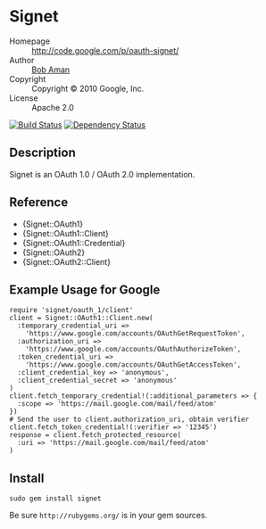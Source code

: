 # Signet

<dl>
  <dt>Homepage</dt><dd><a href="http://code.google.com/p/oauth-signet/">http://code.google.com/p/oauth-signet/</a></dd>
  <dt>Author</dt><dd><a href="mailto:bobaman@google.com">Bob Aman</a></dd>
  <dt>Copyright</dt><dd>Copyright © 2010 Google, Inc.</dd>
  <dt>License</dt><dd>Apache 2.0</dd>
</dl>

[![Build Status](https://secure.travis-ci.org/google/signet.png)](http://travis-ci.org/google/signet)
[![Dependency Status](https://gemnasium.com/google/signet.png)](https://gemnasium.com/google/signet)

## Description

Signet is an OAuth 1.0 / OAuth 2.0 implementation.

## Reference

- {Signet::OAuth1}
- {Signet::OAuth1::Client}
- {Signet::OAuth1::Credential}
- {Signet::OAuth2}
- {Signet::OAuth2::Client}

## Example Usage for Google

    require 'signet/oauth_1/client'
    client = Signet::OAuth1::Client.new(
      :temporary_credential_uri =>
        'https://www.google.com/accounts/OAuthGetRequestToken',
      :authorization_uri =>
        'https://www.google.com/accounts/OAuthAuthorizeToken',
      :token_credential_uri =>
        'https://www.google.com/accounts/OAuthGetAccessToken',
      :client_credential_key => 'anonymous',
      :client_credential_secret => 'anonymous'
    )
    client.fetch_temporary_credential!(:additional_parameters => {
      :scope => 'https://mail.google.com/mail/feed/atom'
    })
    # Send the user to client.authorization_uri, obtain verifier
    client.fetch_token_credential!(:verifier => '12345')
    response = client.fetch_protected_resource(
      :uri => 'https://mail.google.com/mail/feed/atom'
    )

## Install

`sudo gem install signet`

Be sure `http://rubygems.org/` is in your gem sources.
